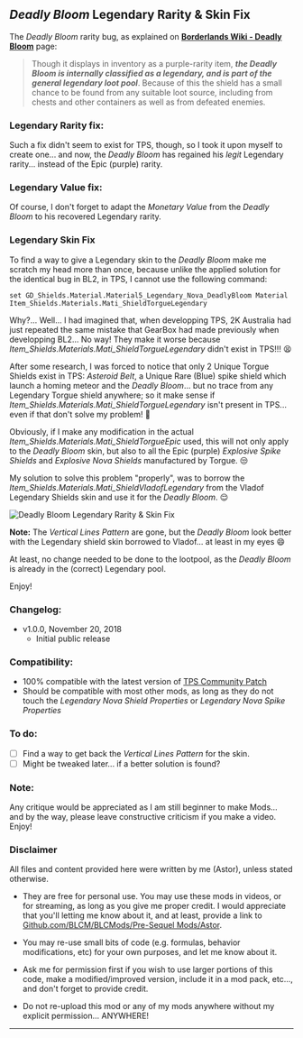 ## *Deadly Bloom* Legendary Rarity & Skin Fix

The *Deadly Bloom* rarity bug, as explained on **[Borderlands Wiki - Deadly Bloom](https://borderlands.fandom.com/wiki/Deadly_Bloom)** page:

> Though it displays in inventory as a purple-rarity item, ***the Deadly Bloom is internally classified as a legendary, and is part of the general legendary loot pool***. Because of this the shield has a small chance to be found from any suitable loot source, including from chests and other containers as well as from defeated enemies. 
>

### Legendary Rarity fix:

Such a fix didn't seem to exist for TPS, though, so I took it upon myself to create one... and now, the *Deadly Bloom* has regained his *legit* Legendary rarity... instead of the Epic (purple) rarity.

### Legendary Value fix:

Of course, I don't forget to adapt the *Monetary Value* from the *Deadly Bloom* to his recovered Legendary rarity.

### Legendary Skin Fix

To find a way to give a Legendary skin to the *Deadly Bloom* make me scratch my head more than once, because unlike the applied solution for the identical bug in BL2, in TPS, I cannot use the following command:

```
set GD_Shields.Material.Material5_Legendary_Nova_DeadlyBloom Material Item_Shields.Materials.Mati_ShieldTorgueLegendary
```

Why?... Well... I had imagined that, when developping TPS, 2K Australia had just repeated the same mistake that GearBox had made previously when developping BL2... No way! They make it worse because *Item_Shields.Materials.Mati_ShieldTorgueLegendary* didn't exist in TPS!!! :tired_face:

After some research, I was forced to notice that only 2 Unique Torgue Shields exist in TPS: *Asteroid Belt*, a Unique Rare (Blue) spike shield which launch a homing meteor and the *Deadly Bloom*... but no trace from any Legendary Torgue shield anywhere; so it make sense if *Item_Shields.Materials.Mati_ShieldTorgueLegendary* isn't present in TPS... even if that don't solve my problem! :thought_balloon:

Obviously, if I make any modification in the actual *Item_Shields.Materials.Mati_ShieldTorgueEpic* used, this will not only apply to the *Deadly Bloom* skin, but also to all the Epic (purple) *Explosive Spike Shields* and *Explosive Nova Shields* manufactured by Torgue. :unamused:

My solution to solve this problem "properly", was to borrow the *Item_Shields.Materials.Mati_ShieldVladofLegendary* from the Vladof Legendary Shields skin and use it for the *Deadly Bloom*. :relieved:

![Deadly Bloom Legendary Rarity & Skin Fix](https://imgur.com/hE3oOzV.jpg "Don't worry guys... even if my screen capture show French text, my mods are in English")

__Note:__ The *Vertical Lines Pattern* are gone, but the *Deadly Bloom* look better with the Legendary shield skin borrowed to Vladof... at least in my eyes :smile: 

At least, no change needed to be done to the lootpool, as the *Deadly Bloom* is already in the (correct) Legendary pool.

Enjoy!

### Changelog:

- v1.0.0, November 20, 2018
  - Initial public release
 
### Compatibility:

- 100% compatible with the latest version of [TPS Community Patch](https://github.com/BLCM/BLCMods/tree/master/Pre%20Sequel%20Mods/Community%20Patch)
- Should be compatible with most other mods, as long as they do not touch the *Legendary Nova Shield Properties* or *Legendary Nova Spike Properties*

### To do:

- [ ] Find a way to get back the *Vertical Lines Pattern* for the skin.
- [ ] Might be tweaked later... if a better solution is found?
  
### Note: 

Any critique would be appreciated as I am still beginner to make Mods... and by the way, please leave constructive criticism if you make a video. 
Enjoy!

### Disclaimer

All files and content provided here were written by me (Astor), unless stated otherwise.

- They are free for personal use. You may use these mods in videos, or for streaming, as long as you give me proper credit. I would appreciate that you'll letting me know about it, and at least, provide a link to [Github.com/BLCM/BLCMods/Pre-Sequel Mods/Astor](https://github.com/BLCM/BLCMods/tree/master/Pre%20Sequel%20Mods/Astor).

- You may re-use small bits of code (e.g. formulas, behavior modifications, etc) for your own purposes, and let me know about it. 

- Ask me for permission first if you wish to use larger portions of this code, make a modified/improved version, include it in a mod pack, etc..., and don't forget to provide credit.

- Do not re-upload this mod or any of my mods anywhere without my explicit permission... ANYWHERE!

* * * * *




